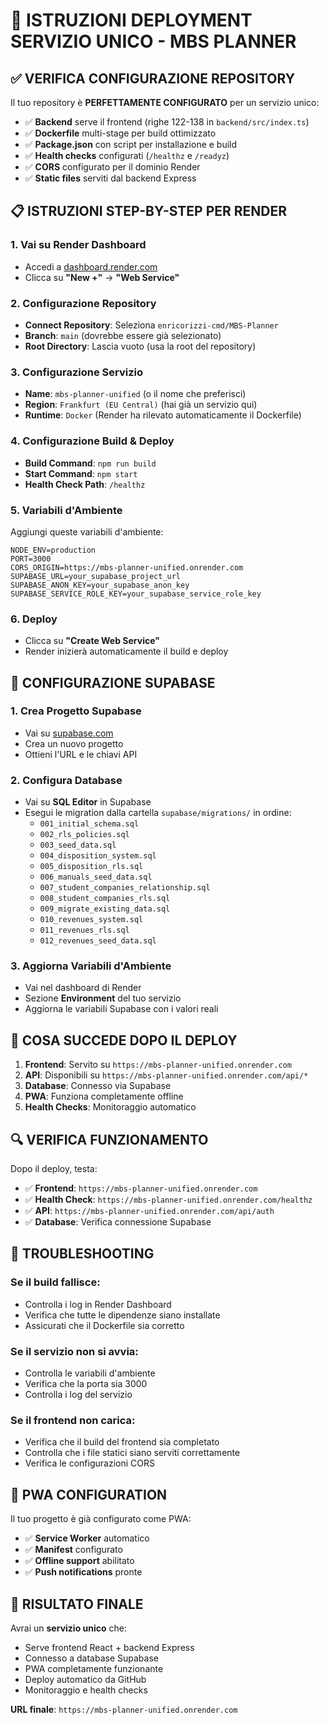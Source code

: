 # 🚀 ISTRUZIONI DEPLOYMENT SERVIZIO UNICO - MBS PLANNER

## ✅ VERIFICA CONFIGURAZIONE REPOSITORY

Il tuo repository è **PERFETTAMENTE CONFIGURATO** per un servizio unico:

- ✅ **Backend** serve il frontend (righe 122-138 in `backend/src/index.ts`)
- ✅ **Dockerfile** multi-stage per build ottimizzato
- ✅ **Package.json** con script per installazione e build
- ✅ **Health checks** configurati (`/healthz` e `/readyz`)
- ✅ **CORS** configurato per il dominio Render
- ✅ **Static files** serviti dal backend Express

## 📋 ISTRUZIONI STEP-BY-STEP PER RENDER

### 1. **Vai su Render Dashboard**
- Accedi a [dashboard.render.com](https://dashboard.render.com)
- Clicca su **"New +"** → **"Web Service"**

### 2. **Configurazione Repository**
- **Connect Repository**: Seleziona `enricorizzi-cmd/MBS-Planner`
- **Branch**: `main` (dovrebbe essere già selezionato)
- **Root Directory**: Lascia vuoto (usa la root del repository)

### 3. **Configurazione Servizio**
- **Name**: `mbs-planner-unified` (o il nome che preferisci)
- **Region**: `Frankfurt (EU Central)` (hai già un servizio qui)
- **Runtime**: `Docker` (Render ha rilevato automaticamente il Dockerfile)

### 4. **Configurazione Build & Deploy**
- **Build Command**: `npm run build`
- **Start Command**: `npm start`
- **Health Check Path**: `/healthz`

### 5. **Variabili d'Ambiente**
Aggiungi queste variabili d'ambiente:

```env
NODE_ENV=production
PORT=3000
CORS_ORIGIN=https://mbs-planner-unified.onrender.com
SUPABASE_URL=your_supabase_project_url
SUPABASE_ANON_KEY=your_supabase_anon_key
SUPABASE_SERVICE_ROLE_KEY=your_supabase_service_role_key
```

### 6. **Deploy**
- Clicca su **"Create Web Service"**
- Render inizierà automaticamente il build e deploy

## 🔧 CONFIGURAZIONE SUPABASE

### 1. **Crea Progetto Supabase**
- Vai su [supabase.com](https://supabase.com)
- Crea un nuovo progetto
- Ottieni l'URL e le chiavi API

### 2. **Configura Database**
- Vai su **SQL Editor** in Supabase
- Esegui le migration dalla cartella `supabase/migrations/` in ordine:
  - `001_initial_schema.sql`
  - `002_rls_policies.sql`
  - `003_seed_data.sql`
  - `004_disposition_system.sql`
  - `005_disposition_rls.sql`
  - `006_manuals_seed_data.sql`
  - `007_student_companies_relationship.sql`
  - `008_student_companies_rls.sql`
  - `009_migrate_existing_data.sql`
  - `010_revenues_system.sql`
  - `011_revenues_rls.sql`
  - `012_revenues_seed_data.sql`

### 3. **Aggiorna Variabili d'Ambiente**
- Vai nel dashboard di Render
- Sezione **Environment** del tuo servizio
- Aggiorna le variabili Supabase con i valori reali

## 🎯 COSA SUCCEDE DOPO IL DEPLOY

1. **Frontend**: Servito su `https://mbs-planner-unified.onrender.com`
2. **API**: Disponibili su `https://mbs-planner-unified.onrender.com/api/*`
3. **Database**: Connesso via Supabase
4. **PWA**: Funziona completamente offline
5. **Health Checks**: Monitoraggio automatico

## 🔍 VERIFICA FUNZIONAMENTO

Dopo il deploy, testa:

- ✅ **Frontend**: `https://mbs-planner-unified.onrender.com`
- ✅ **Health Check**: `https://mbs-planner-unified.onrender.com/healthz`
- ✅ **API**: `https://mbs-planner-unified.onrender.com/api/auth`
- ✅ **Database**: Verifica connessione Supabase

## 🚨 TROUBLESHOOTING

### Se il build fallisce:
- Controlla i log in Render Dashboard
- Verifica che tutte le dipendenze siano installate
- Assicurati che il Dockerfile sia corretto

### Se il servizio non si avvia:
- Controlla le variabili d'ambiente
- Verifica che la porta sia 3000
- Controlla i log del servizio

### Se il frontend non carica:
- Verifica che il build del frontend sia completato
- Controlla che i file statici siano serviti correttamente
- Verifica le configurazioni CORS

## 📱 PWA CONFIGURATION

Il tuo progetto è già configurato come PWA:
- ✅ **Service Worker** automatico
- ✅ **Manifest** configurato
- ✅ **Offline support** abilitato
- ✅ **Push notifications** pronte

## 🎉 RISULTATO FINALE

Avrai un **servizio unico** che:
- Serve frontend React + backend Express
- Connesso a database Supabase
- PWA completamente funzionante
- Deploy automatico da GitHub
- Monitoraggio e health checks

**URL finale**: `https://mbs-planner-unified.onrender.com`
